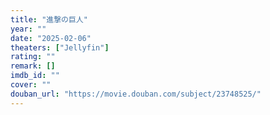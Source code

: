 ```yaml
---
title: "進撃の巨人"
year: ""
date: "2025-02-06"
theaters: ["Jellyfin"]
rating: ""
remark: []
imdb_id: ""
cover: ""
douban_url: "https://movie.douban.com/subject/23748525/"
---
```

